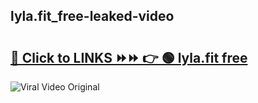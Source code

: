 
 ## lyla.fit_free-leaked-video 

# <h2><a href="https://clipsfans.com/lyla.fit_free&ref=git">🔗 Click to LINKS ⏩⏩ 👉 🟢 lyla.fit free </a></h2>

<a href="https://clipsfans.com/lyla.fit_free&ref=git" rel="nofollow" data-target="animated-image.originalLink"><img src="https://i.ibb.co.com/xMMVF88/686577567.gif" alt="Viral Video Original" style="max-width: 100%; display: inline-block;" data-target="animated-image.originalImage"></a>
